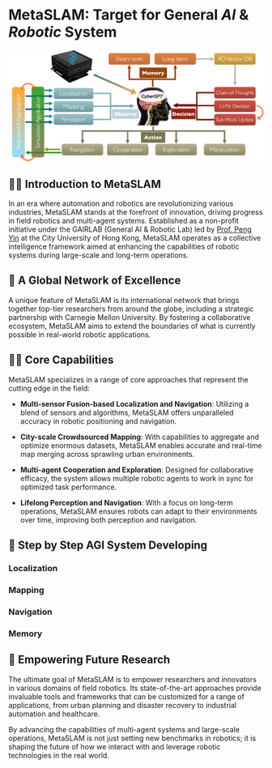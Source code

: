 # MetaSLAM: Target for General *AI* & *Robotic* System

![framework](https://github.com/MetaSLAM/.github/blob/main/profile/img/frame.png)

## 🙋‍♀️ Introduction to MetaSLAM 

In an era where automation and robotics are revolutionizing various industries, MetaSLAM stands at the forefront of innovation, driving progress in field robotics and multi-agent systems. Established as a non-profit initiative under the GAIRLAB (General AI & Robotic Lab) led by [Prof. Peng Yin](https://www.cityu.edu.hk/mne/people/academic-staff/prof-yin-peng) at the City University of Hong Kong, MetaSLAM operates as a collective intelligence framework aimed at enhancing the capabilities of robotic systems during large-scale and long-term operations.

## 🌈 A Global Network of Excellence
A unique feature of MetaSLAM is its international network that brings together top-tier researchers from around the globe, including a strategic partnership with Carnegie Mellon University. By fostering a collaborative ecosystem, MetaSLAM aims to extend the boundaries of what is currently possible in real-world robotic applications.

## 👩‍💻 Core Capabilities
MetaSLAM specializes in a range of core approaches that represent the cutting edge in the field:

* **Multi-sensor Fusion-based Localization and Navigation**: Utilizing a blend of sensors and algorithms, MetaSLAM offers unparalleled accuracy in robotic positioning and navigation.

* **City-scale Crowdsourced Mapping**: With capabilities to aggregate and optimize enormous datasets, MetaSLAM enables accurate and real-time map merging across sprawling urban environments.
  
* **Multi-agent Cooperation and Exploration**: Designed for collaborative efficacy, the system allows multiple robotic agents to work in sync for optimized task performance.
  
* **Lifelong Perception and Navigation**: With a focus on long-term operations, MetaSLAM ensures robots can adapt to their environments over time, improving both perception and navigation.

## 🧙 Step by Step AGI System Developing

### Localization

### Mapping

### Navigation

### Memory

## 🍿 Empowering Future Research
The ultimate goal of MetaSLAM is to empower researchers and innovators in various domains of field robotics. Its state-of-the-art approaches provide invaluable tools and frameworks that can be customized for a range of applications, from urban planning and disaster recovery to industrial automation and healthcare.

By advancing the capabilities of multi-agent systems and large-scale operations, MetaSLAM is not just setting new benchmarks in robotics; it is shaping the future of how we interact with and leverage robotic technologies in the real world.

<!--

**Here are some ideas to get you started:**

🙋‍♀️ A short introduction - what is your organization all about?
🌈 Contribution guidelines - how can the community get involved?
👩‍💻 Useful resources - where can the community find your docs? Is there anything else the community should know?
🍿 Fun facts - what does your team eat for breakfast?
🧙 Remember, you can do mighty things with the power of [Markdown](https://docs.github.com/github/writing-on-github/getting-started-with-writing-and-formatting-on-github/basic-writing-and-formatting-syntax)
-->
